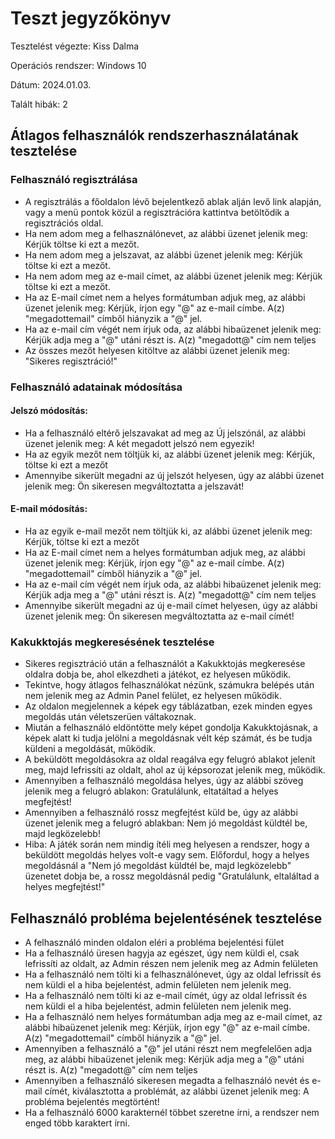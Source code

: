 # Teszt jegyzőkönyv

Tesztelést végezte: Kiss Dalma

Operációs rendszer: Windows 10

Dátum: 2024.01.03.

Talált hibák: 2

## Átlagos felhasználók rendszerhasználatának tesztelése

### Felhasználó regisztrálása
- A regisztrálás a főoldalon lévő bejelentkező ablak alján levő link alapján, vagy a menü pontok közül a regisztrációra kattintva betöltődik a regisztrációs oldal.
- Ha nem adom meg a felhasználónevet, az alábbi üzenet jelenik meg: Kérjük töltse ki ezt a mezőt.
- Ha nem adom meg a jelszavat, az alábbi üzenet jelenik meg: Kérjük töltse ki ezt a mezőt.
- Ha nem adom meg az e-mail címet, az alábbi üzenet jelenik meg: Kérjük töltse ki ezt a mezőt.
- Ha az E-mail címet nem a helyes formátumban adjuk meg, az alábbi üzenet jelenik meg: Kérjük, írjon egy "@" az e-mail címbe. A(z) "megadottemail" címből hiányzik a "@" jel.
- Ha az e-mail cím végét nem írjuk oda, az alábbi hibaüzenet jelenik meg: Kérjük adja meg a "@" utáni részt is. A(z) "megadott@" cím nem teljes
- Az összes mezőt helyesen kitöltve az alábbi üzenet jelenik meg: "Sikeres regisztráció!"

### Felhasználó adatainak módosítása
#### Jelszó módosítás:
- Ha a felhasználó eltérő jelszavakat ad meg az Új jelszónál, az alábbi üzenet jelenik meg: A két megadott jelszó nem egyezik!
- Ha az egyik mezőt nem töltjük ki, az alábbi üzenet jelenik meg: Kérjük, töltse ki ezt a mezőt
- Amennyibe sikerült megadni az új jelszót helyesen, úgy az alábbi üzenet jelenik meg: Ön sikeresen megváltoztatta a jelszavát!

#### E-mail módosítás:
- Ha az egyik e-mail mezőt nem töltjük ki, az alábbi üzenet jelenik meg: Kérjük, töltse ki ezt a mezőt
- Ha az E-mail címet nem a helyes formátumban adjuk meg, az alábbi üzenet jelenik meg: Kérjük, írjon egy "@" az e-mail címbe. A(z) "megadottemail" címből hiányzik a "@" jel.
- Ha az e-mail cím végét nem írjuk oda, az alábbi hibaüzenet jelenik meg: Kérjük adja meg a "@" utáni részt is. A(z) "megadott@" cím nem teljes
- Amennyibe sikerült megadni az új e-mail címet helyesen, úgy az alábbi üzenet jelenik meg: Ön sikeresen megváltoztatta az e-mail címét!

### Kakukktojás megkeresésének tesztelése
- Sikeres regisztráció után a felhasználót a Kakukktojás megkeresése oldalra dobja be, ahol elkezdheti a játékot, ez helyesen működik.
- Tekintve, hogy átlagos felhasználókat nézünk, számukra belépés után nem jelenik meg az Admin Panel felület, ez helyesen működik.
- Az oldalon megjelennek a képek egy táblázatban, ezek minden egyes megoldás után véletszerüen váltakoznak.
- Miután a felhasználó eldöntötte mely képet gondolja Kakukktojásnak, a képek alatt ki tudja jelölni a megoldásnak vélt kép számát, és be tudja küldeni a megoldását, működik.
- A beküldött megoldásokra az oldal reagálva egy felugró ablakot jelenít meg, majd lefrissíti az oldalt, ahol az új képsorozat jelenik meg, működik.
- Amennyiben a felhasználó megoldása helyes, úgy az alábbi szöveg jelenik meg a felugró ablakon: Gratulálunk, eltatáltad a helyes megfejtést!
- Amennyiben a felhasználó rossz megfejtést küld be, úgy az alábbi üzenet jelenik meg a felugró ablakban: Nem jó megoldást küldtél be, majd legközelebb!
- Hiba: A játék során nem mindig ítéli meg helyesen a rendszer, hogy a beküldött megoldás helyes volt-e vagy sem. Előfordul, hogy a helyes megoldásnál a "Nem jó megoldást küldtél be, majd legközelebb" üzenetet dobja be, a rossz megoldásnál pedig "Gratulálunk, eltaláltad a helyes megfejtést!"

## Felhasználó probléma bejelentésének tesztelése

- A felhasználó minden oldalon eléri a probléma bejelentési fület
- Ha a felhasználó üresen hagyja az egészet, úgy nem küldi el, csak lefrissíti az oldalt, az Admin részen nem jelenik meg az Admin felületen
- Ha a felhasználó nem tölti ki a felhasználónevet, úgy az oldal lefrissít és nem küldi el a hiba bejelentést, admin felületen nem jelenik meg.
- Ha a felhasználó nem tölti ki az e-mail címét, úgy az oldal lefrissít és nem küldi el a hiba bejelentést, admin felületen nem jelenik meg.
- Ha a felhasználó nem helyes formátumban adja meg az e-mail címet, az alábbi hibaüzenet jelenik meg: Kérjük, írjon egy "@" az e-mail címbe. A(z) "megadottemail" címből hiányzik a "@" jel.
- Amennyiben a felhasználó a "@" jel utáni részt nem megfelelően adja meg, az alábbi hibaüzenet jelenik meg: Kérjük adja meg a "@" utáni részt is. A(z) "megadott@" cím nem teljes
- Amennyiben a felhasználó sikeresen megadta a felhasználó nevét és e-mail címét, kiválasztotta a problémát, az alábbi üzenet jelenik meg: A probléma bejelentés megtörtént!
- Ha a felhasználó 6000 karakternél többet szeretne írni, a rendszer nem enged több karaktert írni.